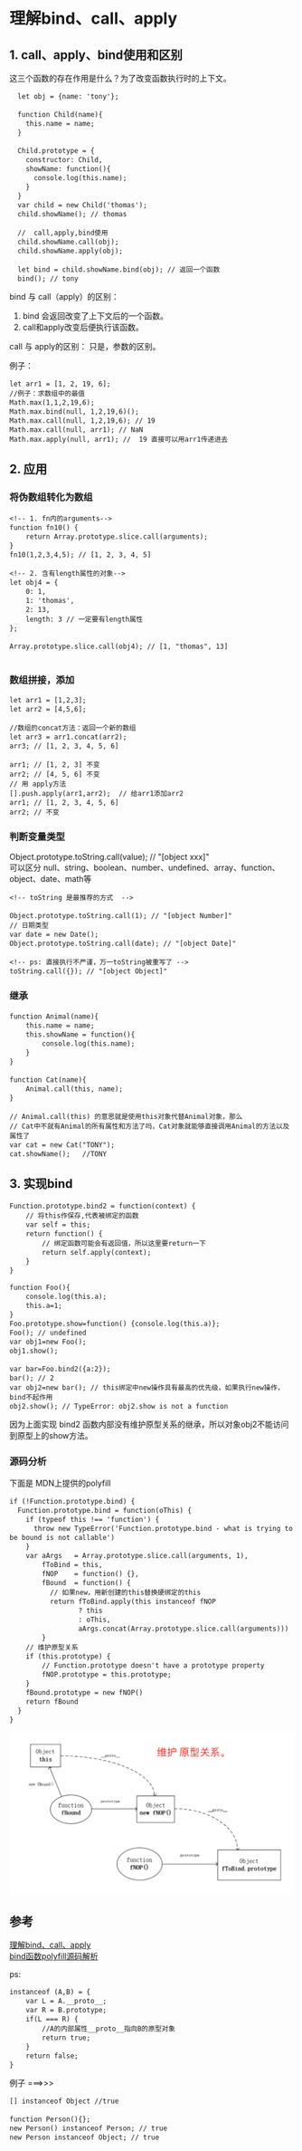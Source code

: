 # 理解bind、call、apply

## 1. call、apply、bind使用和区别

这三个函数的存在作用是什么？为了改变函数执行时的上下文。


```
  let obj = {name: 'tony'};
  
  function Child(name){
    this.name = name;
  }
  
  Child.prototype = {
    constructor: Child,
    showName: function(){
      console.log(this.name);
    }
  }
  var child = new Child('thomas');
  child.showName(); // thomas
  
  //  call,apply,bind使用
  child.showName.call(obj);
  child.showName.apply(obj);

  let bind = child.showName.bind(obj); // 返回一个函数
  bind(); // tony

```

bind 与 call（apply）的区别：
1. bind 会返回改变了上下文后的一个函数。
2. call和apply改变后便执行该函数。 



call 与 apply的区别：
只是，参数的区别。

例子：

```
let arr1 = [1, 2, 19, 6];
//例子：求数组中的最值
Math.max(1,1,2,19,6);
Math.max.bind(null, 1,2,19,6)();
Math.max.call(null, 1,2,19,6); // 19
Math.max.call(null, arr1); // NaN
Math.max.apply(null, arr1); //  19 直接可以用arr1传递进去

```

## 2. 应用


### 将伪数组转化为数组



```
<!-- 1. fn内的arguments-->
function fn10() {
    return Array.prototype.slice.call(arguments);
}
fn10(1,2,3,4,5); // [1, 2, 3, 4, 5]

<!-- 2. 含有length属性的对象-->
let obj4 = {
	0: 1,
	1: 'thomas',
	2: 13,
	length: 3 // 一定要有length属性
};

Array.prototype.slice.call(obj4); // [1, "thomas", 13]


```


### 数组拼接，添加

```
let arr1 = [1,2,3];
let arr2 = [4,5,6];

//数组的concat方法：返回一个新的数组
let arr3 = arr1.concat(arr2); 
arr3; // [1, 2, 3, 4, 5, 6]

arr1; // [1, 2, 3] 不变
arr2; // [4, 5, 6] 不变
// 用 apply方法
[].push.apply(arr1,arr2);  // 给arr1添加arr2
arr1; // [1, 2, 3, 4, 5, 6]
arr2; // 不变

```

### 判断变量类型
Object.prototype.toString.call(value); // "[object xxx]"  
可以区分 null、string、boolean、number、undefined、array、function、object、date、math等  

```
<!-- toString 是最推荐的方式  -->

Object.prototype.toString.call(1); // "[object Number]"
// 日期类型
var date = new Date();
Object.prototype.toString.call(date); // "[object Date]"

<!-- ps: 直接执行不严谨，万一toString被重写了 -->
toString.call({}); // "[object Object]"

```

### 继承

```
function Animal(name){      
    this.name = name;      
    this.showName = function(){      
        console.log(this.name);      
    }      
}      

function Cat(name){    
    Animal.call(this, name);    
}

// Animal.call(this) 的意思就是使用this对象代替Animal对象，那么
// Cat中不就有Animal的所有属性和方法了吗，Cat对象就能够直接调用Animal的方法以及属性了
var cat = new Cat("TONY");     
cat.showName();   //TONY

```


## 3. 实现bind

```
Function.prototype.bind2 = function(context) {
    // 将this作保存,代表被绑定的函数
    var self = this;
    return function() {
        // 绑定函数可能会有返回值，所以这里要return一下
        return self.apply(context);
    }
}

```

```
function Foo(){
    console.log(this.a);
    this.a=1;
}
Foo.prototype.show=function() {console.log(this.a)};
Foo(); // undefined
var obj1=new Foo();
obj1.show();

var bar=Foo.bind2({a:2});
bar(); // 2
var obj2=new bar(); // this绑定中new操作具有最高的优先级，如果执行new操作，bind不起作用
obj2.show(); // TypeError: obj2.show is not a function

```
因为上面实现 bind2 函数内部没有维护原型关系的继承，所以对象obj2不能访问到原型上的show方法。

### 源码分析
下面是 MDN上提供的polyfill

```
if (!Function.prototype.bind) {
  Function.prototype.bind = function(oThis) {
    if (typeof this !== 'function') {
      throw new TypeError('Function.prototype.bind - what is trying to be bound is not callable')
    }
    var aArgs   = Array.prototype.slice.call(arguments, 1),
        fToBind = this,
        fNOP    = function() {},
        fBound  = function() {
          // 如果new，用新创建的this替换硬绑定的this
          return fToBind.apply(this instanceof fNOP 
                 ? this
                 : oThis,
                 aArgs.concat(Array.prototype.slice.call(arguments)))
        }
    // 维护原型关系
    if (this.prototype) {
        // Function.prototype doesn't have a prototype property
        fNOP.prototype = this.prototype; 
    }
    fBound.prototype = new fNOP()
    return fBound
  }
}

```


![维护原型关系](/img/bindthis.png)


## 参考

[理解bind、call、apply](https://juejin.im/post/6844903567967387656)  
[bind函数polyfill源码解析](https://juejin.im/post/6844903639220224008)

ps:
```
instanceof (A,B) = {
    var L = A.__proto__;
    var R = B.prototype;
    if(L === R) {
        //A的内部属性__proto__指向B的原型对象
        return true;
    }
    return false;
}

```

例子 ===>>>

```
[] instanceof Object //true

function Person(){};
new Person() instanceof Person; // true
new Person instanceof Object; // true
```
